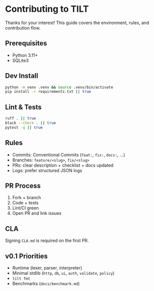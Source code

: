 # Contributing to TILT

Thanks for your interest! This guide covers the environment, rules, and contribution flow.

## Prerequisites
- Python 3.11+
- SQLite3

## Dev Install
```bash
python -m venv .venv && source .venv/bin/activate
pip install -r requirements.txt || true
```

## Lint & Tests
```bash
ruff . || true
black --check . || true
pytest -q || true
```

## Rules
- Commits: Conventional Commits (`feat:`, `fix:`, `docs:`, ...)
- Branches: `feature/<slug>`, `fix/<slug>`
- PRs: clear description + checklist + docs updated
- Logs: prefer structured JSON logs

## PR Process
1. Fork + branch
2. Code + tests
3. Lint/CI green
4. Open PR and link issues

## CLA
Signing `CLA.md` is required on the first PR.

## v0.1 Priorities
- Runtime (lexer, parser, interpreter)
- Minimal stdlib (`http`, `db`, `ui`, `auth`, `validate`, `policy`)
- `tilt fmt`
- Benchmarks (`docs/benchmark.md`)
